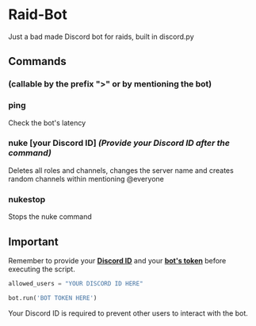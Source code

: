 # Raid-Bot
Just a bad made Discord bot for raids, built in discord.py
## Commands
### (callable by the prefix ">" or by mentioning the bot)
### ping
Check the bot's latency

### nuke [your Discord ID] _(Provide your Discord ID after the command)_
Deletes all roles and channels, changes the server name and creates random channels within mentioning @everyone

### nukestop
Stops the nuke command
## Important
Remember to provide your [**Discord ID**](https://support.discord.com/hc/en-us/articles/206346498-Where-can-I-find-my-User-Server-Message-ID-) and your [**bot's token**](https://discord.com/developers/applications) before executing the script.
```py
allowed_users = "YOUR DISCORD ID HERE"
```
```py
bot.run('BOT TOKEN HERE')
```
Your Discord ID is required to prevent other users to interact with the bot.
